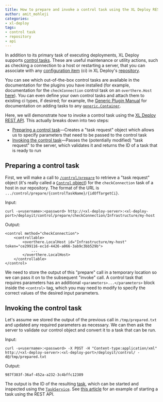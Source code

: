 ```yaml
---
title: How to prepare and invoke a control task using the XL Deploy REST API
author: amit_mohleji
categories:
- xl-deploy
tags:
- control task
- repository
- api
---
```


In addition to its primary task of executing deployments, XL Deploy supports [control tasks](http://docs.xebialabs.com/releases/latest/deployit/referencemanual.html#control-tasks). These are useful maintenance or utility actions, such as checking a connection to a host or restarting a server, that you can associate with any [configuration item](http://docs.xebialabs.com/releases/latest/deployit/referencemanual.html#configuration-items-cis) (ci) in XL Deploy's [repository](http://docs.xebialabs.com/releases/latest/deployit/referencemanual.html#repository).

You can see which out-of-the-box control tasks are available in the documentation for the plugins you have installed (for example, documentation for the `checkConnection` control task on an `overthere.Host` [here](http://docs.xebialabs.com/releases/latest/deployit/remotingPluginManual.html#overtherehost)). You can even define your own control tasks and attach them to existing ci types, if desired; for example, the [Generic Plugin Manual](http://docs.xebialabs.com/releases/latest/deployit/genericPluginManual.html#control-task-delegates) for documentation on adding tasks to any [`generic.Container`](http://docs.xebialabs.com/releases/latest/deployit/genericPluginManual.html#genericcontainer).

Here, we will demonstrate how to invoke a control task using the [XL Deploy REST API](http://docs.xebialabs.com/releases/latest/deployit/rest-api/index.html). This actually breaks down into two steps:

* [Preparing a control task](#preparing-a-control-task)—Creates a "task request" object which allows us to specify parameters that need to be passed to the control task
* [Invoking the control task](#invoking-the-control-task)—Passes the (potentially modified) "task request" to the server, which validates it and returns the ID of a task that is ready to run

## Preparing a control task

First, we will make a call to [`/control/prepare`](http://docs.xebialabs.com/releases/latest/deployit/rest-api/com.xebialabs.deployit.engine.api.ControlService.html#/control/prepare/{controlName}/{id:.*?}:GET) to retrieve a "task request" object (it's really called a [`Control` object](http://docs.xebialabs.com/releases/latest/deployit/rest-api/com.xebialabs.deployit.engine.api.dto.Control.html)) for the `checkConnection` task of a host in our repository. The format of the URL is `.../control/prepare/{controlTaskName}/{idOfTargetCi}`.

Input:

    curl -u<username>:<password> http://<xl-deploy-server>:<xl-deploy-port>/deployit/control/prepare/checkConnection/Infrastructure/my-host

Output:

    <control method="checkConnection">
        <controllable>
            <overthere.LocalHost id="Infrastructure/my-host" token="ce299116-ec1d-4426-a066-3ab9c3bb529b">
                ...
            </overthere.LocalHost>
        </controllable>
    </control>

We need to store the output of this "prepare" call in a temporary location so we can pass it on to the subsequent "invoke" call. A control task that requires parameters has an additional `<parameters>...</parameters>` block inside the `<control>` tag, which you may need to modify to specify the correct values of the desired input parameters.

## Invoking the control task

Let's assume we stored the output of the previous call in `/tmp/prepared.txt` and updated any required parameters as necessary. We can then ask the server to validate our control object and convert it to a task that can be run.

Input:

    curl -u<username>:<password> -X POST -H "Content-type:application/xml" http://<xl-deploy-server>:<xl-deploy-port>/deployit/control/ -d@/tmp/prepared.txt

Output:

    987f383f-36af-452a-a232-3c4bffc12389

The output is the ID of the resulting [task](http://docs.xebialabs.com/releases/latest/deployit/referencemanual.html#task), which can be started and inspected using the [`TaskService`](http://docs.xebialabs.com/releases/latest/deployit/rest-api/com.xebialabs.deployit.engine.api.TaskService.html). See [this article](/start-task-retrieve-task-info-rest-api) for an example of starting a task using the REST API.
